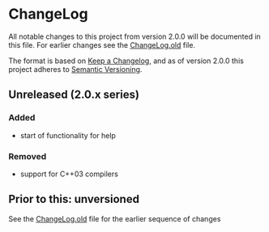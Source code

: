 # ChangeLog

All notable changes to this project from version 2.0.0 will be
documented in this file. For earlier changes see the
[ChangeLog.old](ChangeLog.old) file.

The format is based on [Keep a Changelog](https://keepachangelog.com/en/1.0.0/),
and as of version 2.0.0 this project adheres to 
[Semantic Versioning](https://semver.org/spec/v2.0.0.html).

## Unreleased (2.0.x series)
### Added
- start of functionality for help
### Removed
- support for C++03 compilers

## Prior to this: unversioned

See the [ChangeLog.old](ChangeLog.old) file for the earlier sequence of
changes
